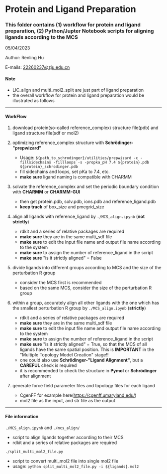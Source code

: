 # Protein and Ligand Preparation

### This folder contains (1) workflow for protein and ligand preparation, (2) Python/Jupter Notebook scripts for aligning ligands according to the MCS

05/04/2023

Author: Renling Hu

E-mails: 22260237@zju.edu.cn

#### Note
 - LIC_align and multi_mol2_split are just part of ligand preparation
 - the overall workflow for protein and ligand preparation would be illustrated as follows

---
#### WorkFlow
1. download protein(so-called reference_complex) structure file(pdb) and ligand structure file(sdf or mol2)

2. optimizing reference_complex structure with **Schrödinger-"prepwizard"**
    - Usage: `${path_to_schrodinger}/utilities/prepwizard -c -fillsidechains -fillloops -s -propka_pH 7.4 ${protein}.pdb ${protein}_schrodinger.pdb`
    - fill sidechains and loops, set pKa to 7.4, etc.
    - **make sure** ligand naming is compatible with CHARMM

3. solvate the reference_complex and set the periodic boundary condition with **CHARMM** or **CHARMM-GUI**
    - then get protein.pdb, solv.pdb, ions.pdb and reference_ligand.pdb
    - **keep track** of box_size and pmegrid_size

4. align all ligands with reference_ligand by `./MCS_align.ipynb` (**not strictly**)
    - rdkit and a series of relative packages are required
    - **make sure** they are in the same multi_sdf file
    - **make sure** to edit the input file name and output file name according to the system
    - **make sure** to assign the number of reference_ligand in the script
    - **make sure** "is it strictly aligned" = False

5. divide ligands into different groups according to MCS and the size of the perturbation R group
    - consider the MCS first is recommended
    - based on the same MCS, consider the size of the perturbation R group

6. within a group, accurately align all other ligands with the one which has the smallest perturbation R group by `./MCS_align.ipynb` (**strictly**)
    - rdkit and a series of relative packages are required
    - **make sure** they are in the same multi_sdf file
    - **make sure** to edit the input file name and output file name according to the system
    - **make sure** to assign the number of reference_ligand in the script
    - **make sure** "is it strictly aligned" = True, so that the MCS of all ligands have the same spatial position. This is **IMPORTANT** in the "Multiple Topology Model Creation" stage!!
    - one could also use **Schrödinger-"Ligand Alignment"**, but a **CAREFUL** check is required
    - it is recommended to check the structure in **Pymol** or **Schrödinger** after alignment

7. generate force field parameter files and topology files for each ligand
    - CgenFF for example here(https://cgenff.umaryland.edu/)
    - mol2 file as the input, and str file as the output

---
#### File information
`./MCS_align.ipynb` and `./mcs_align/`
 - script to align ligands together according to their MCS
 - rdkit and a series of relative packages are required


`./split_multi_mol2_file.py`
 - script to convert multi_mol2 file into single mol2 file
 - usage: `python split_multi_mol2_file.py -i ${ligands}.mol2`
